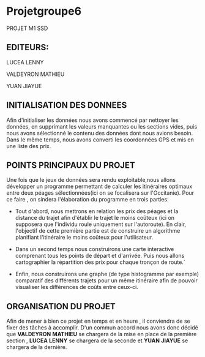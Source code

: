 # Projetgroupe6
PROJET M1 SSD 
## EDITEURS:

LUCEA LENNY

VALDEYRON MATHIEU

YUAN JIAYUE


## INITIALISATION DES DONNEES

Afin d'initialiser les données nous avons commencé par nettoyer les données, en supprimant les valeurs manquantes ou les sections vides, puis nous avons sélectionné le contenu des données dont nous avions besoin. Dans le même temps, nous avons converti les coordonnées GPS et mis en une liste des prix.

## POINTS PRINCIPAUX DU PROJET

Une fois que le jeux de données sera rendu exploitable,nous allons développer un programme permettant de calculer les itinéraires optimaux entre deux péages sélectionnées(ici on se focalisera sur l'Occitanie). Pour ce faire , on sindera l'élaboration du programme en trois parties:


- Tout d'abord, nous mettrons en relation les prix des péages et la distance du trajet afin d'établir le trajet le moins coûteux (ici on supposera que l'individu roule uniquement sur l'autoroute). En clair, l'objectif de cette première partie est de construire un algorithme planifiant l'itinéraire le moins coûteux pour l'utilisateur.


- Dans un second temps nous construirons une carte interactive comprenant tous les points de départ et d'arrivée. Puis nous allons  cartographier la répartition des prix pour chaque tronçon de route.`


- Enfin, nous construirons une graphe (de type histogramme par exemple) comparatif des différents trajets pour un même itinéraire afin de pouvoir visualiser les diffèrences de coûts entre ceux-ci.

## ORGANISATION DU PROJET

Afin de mener à bien ce projet en temps et en heure , il conviendra de se fixer des tâches à accomplir.
D'un commun accord nous avons donc décidé que __VALDEYRON__ __MATHIEU__ se chargera de la mise en place de la première section , __LUCEA__ __LENNY__ se chargera de la seconde et __YUAN__ __JIAYUE__ se chargera de la dernière.
